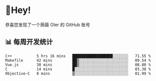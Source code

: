 # 👋Hey!
恭喜您发现了一个蒟蒻 OIer 的 GitHub 账号

## 📊 每周开发统计
<!--START_SECTION:waka-->
```text
C++           5 hrs 16 mins   ██████████████████░░░░░░░   71.55 % 
Makefile      42 mins         ██▒░░░░░░░░░░░░░░░░░░░░░░   09.54 % 
Vue.js        38 mins         ██▒░░░░░░░░░░░░░░░░░░░░░░   08.80 % 
C             14 mins         █░░░░░░░░░░░░░░░░░░░░░░░░   03.38 % 
Objective-C   8 mins          ▒░░░░░░░░░░░░░░░░░░░░░░░░   01.99 % 
```
<!--END_SECTION:waka-->
